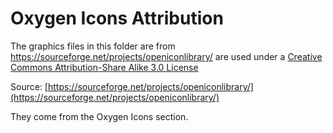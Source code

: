 Oxygen Icons Attribution
========================

The graphics files in this folder are from https://sourceforge.net/projects/openiconlibrary/ are used under a
[Creative Commons Attribution-Share Alike 3.0 License](http://creativecommons.org/licenses/by-sa/3.0/us/)

Source: [https://sourceforge.net/projects/openiconlibrary/](https://sourceforge.net/projects/openiconlibrary/)

They come from the Oxygen Icons section.



